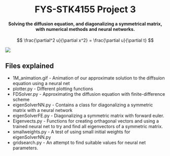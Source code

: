 
<h1 align="center">
  <br>
  FYS-STK4155 Project 3
  <br>
</h1>

<h4 align="center">Solving the diffusion equation, and diagonalizing a symmetrical matrix, with numerical methods and neural networks.</h4>

$$ \frac{\partial^2 u}{\partial x^2} = \frac{\partial u}{\partial t} $$

![](https://github.com/giammy00/FYS-STK4155-Project-3/blob/main/1M_animation.gif)

## Files explained
* 1M_animation.gif - Animation of our approximate solution to the diffsuion equation using a neural net
* plotter.py - Different plotting functions
* FDSolver.py - Approximating the diffusion equation with finite-difference scheme
* eigenSolverNN.py - Contains a class for diagonalizing a symmetric matrix with a neural network
* eigenSolverFE.py - Diagonalizing a symmetric matrix with forward euler.
* Eigenvects.py - Functions for creating orthagonal vectors and using a trained neural net to try and find all eigenvectors of a symmetric matrix.
* smallweights.py - A test of using small initial weights for eigenSolverNN.py
* gridsearch.py - An attempt to find suitable values for neural net parameters.
